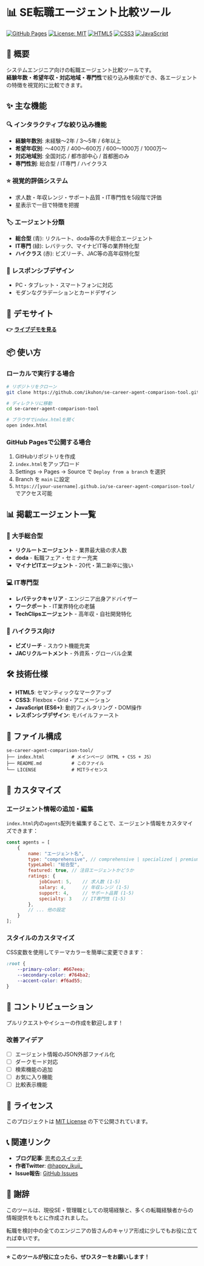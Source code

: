 # 📊 SE転職エージェント比較ツール

[![GitHub Pages](https://img.shields.io/badge/GitHub%20Pages-Live%20Demo-blue)](https://[your-username].github.io/se-career-agent-comparison-tool/)
[![License: MIT](https://img.shields.io/badge/License-MIT-yellow.svg)](https://opensource.org/licenses/MIT)
[![HTML5](https://img.shields.io/badge/HTML5-E34F26?logo=html5&logoColor=white)](https://developer.mozilla.org/en-US/docs/Web/HTML)
[![CSS3](https://img.shields.io/badge/CSS3-1572B6?logo=css3&logoColor=white)](https://developer.mozilla.org/en-US/docs/Web/CSS)
[![JavaScript](https://img.shields.io/badge/JavaScript-F7DF1E?logo=javascript&logoColor=black)](https://developer.mozilla.org/en-US/docs/Web/JavaScript)

## 🎯 概要

システムエンジニア向けの転職エージェント比較ツールです。  
**経験年数・希望年収・対応地域・専門性**で絞り込み検索ができ、各エージェントの特徴を視覚的に比較できます。

## ✨ 主な機能

### 🔍 インタラクティブな絞り込み機能
- **経験年数別**: 未経験〜2年 / 3〜5年 / 6年以上
- **希望年収別**: 〜400万 / 400〜600万 / 600〜1000万 / 1000万〜
- **対応地域別**: 全国対応 / 都市部中心 / 首都圏のみ
- **専門性別**: 総合型 / IT専門 / ハイクラス

### ⭐ 視覚的評価システム
- 求人数・年収レンジ・サポート品質・IT専門性を5段階で評価
- 星表示で一目で特徴を把握

### 🏷️ エージェント分類
- **総合型** (青): リクルート、doda等の大手総合エージェント
- **IT専門** (緑): レバテック、マイナビIT等の業界特化型
- **ハイクラス** (赤): ビズリーチ、JAC等の高年収特化型

### 📱 レスポンシブデザイン
- PC・タブレット・スマートフォンに対応
- モダンなグラデーションとカードデザイン

## 🚀 デモサイト

**👉 [ライブデモを見る](https://ikuhon.github.io/se-career-agent-comparison-tool/)**

## 📦 使い方

### ローカルで実行する場合

```bash
# リポジトリをクローン
git clone https://github.com/ikuhon/se-career-agent-comparison-tool.git

# ディレクトリに移動
cd se-career-agent-comparison-tool

# ブラウザでindex.htmlを開く
open index.html
```

### GitHub Pagesで公開する場合

1. GitHubリポジトリを作成
2. `index.html`をアップロード
3. Settings → Pages → Source で `Deploy from a branch` を選択
4. Branch を `main` に設定
5. `https://[your-username].github.io/se-career-agent-comparison-tool/` でアクセス可能

## 📊 掲載エージェント一覧

### 🏢 大手総合型
- **リクルートエージェント** - 業界最大級の求人数
- **doda** - 転職フェア・セミナー充実
- **マイナビITエージェント** - 20代・第二新卒に強い

### 💻 IT専門型
- **レバテックキャリア** - エンジニア出身アドバイザー
- **ワークポート** - IT業界特化の老舗
- **TechClipsエージェント** - 高年収・自社開発特化

### 👑 ハイクラス向け
- **ビズリーチ** - スカウト機能充実
- **JACリクルートメント** - 外資系・グローバル企業

## 🛠️ 技術仕様

- **HTML5**: セマンティックなマークアップ
- **CSS3**: Flexbox・Grid・アニメーション
- **JavaScript (ES6+)**: 動的フィルタリング・DOM操作
- **レスポンシブデザイン**: モバイルファースト

## 📝 ファイル構成

```
se-career-agent-comparison-tool/
├── index.html          # メインページ（HTML + CSS + JS）
├── README.md           # このファイル
└── LICENSE             # MITライセンス
```

## 🔧 カスタマイズ

### エージェント情報の追加・編集

`index.html`内の`agents`配列を編集することで、エージェント情報をカスタマイズできます：

```javascript
const agents = [
    {
        name: "エージェント名",
        type: "comprehensive", // comprehensive | specialized | premium
        typeLabel: "総合型",
        featured: true, // 注目エージェントかどうか
        ratings: {
            jobCount: 5,    // 求人数 (1-5)
            salary: 4,      // 年収レンジ (1-5)
            support: 4,     // サポート品質 (1-5)
            specialty: 3    // IT専門性 (1-5)
        },
        // ... 他の設定
    }
];
```

### スタイルのカスタマイズ

CSS変数を使用してテーマカラーを簡単に変更できます：

```css
:root {
    --primary-color: #667eea;
    --secondary-color: #764ba2;
    --accent-color: #f6ad55;
}
```

## 🤝 コントリビューション

プルリクエストやイシューの作成を歓迎します！

### 改善アイデア
- [ ] エージェント情報のJSON外部ファイル化
- [ ] ダークモード対応
- [ ] 検索機能の追加
- [ ] お気に入り機能
- [ ] 比較表示機能

## 📄 ライセンス

このプロジェクトは [MIT License](LICENSE) の下で公開されています。

## 📞 関連リンク

- **ブログ記事**: [思考のスイッチ](https://ikuhon.com/)
- **作者Twitter**: [@happy_ikuji_](https://twitter.com/@happy_ikuji_)
- **Issue報告**: [GitHub Issues](https://github.com/ikuhon/se-career-agent-comparison-tool/issues)

## 🙏 謝辞

このツールは、現役SE・管理職としての現場経験と、多くの転職経験者からの情報提供をもとに作成されました。

転職を検討中の全てのエンジニアの皆さんのキャリア形成に少しでもお役に立てれば幸いです。

---

**⭐ このツールが役に立ったら、ぜひスターをお願いします！**
